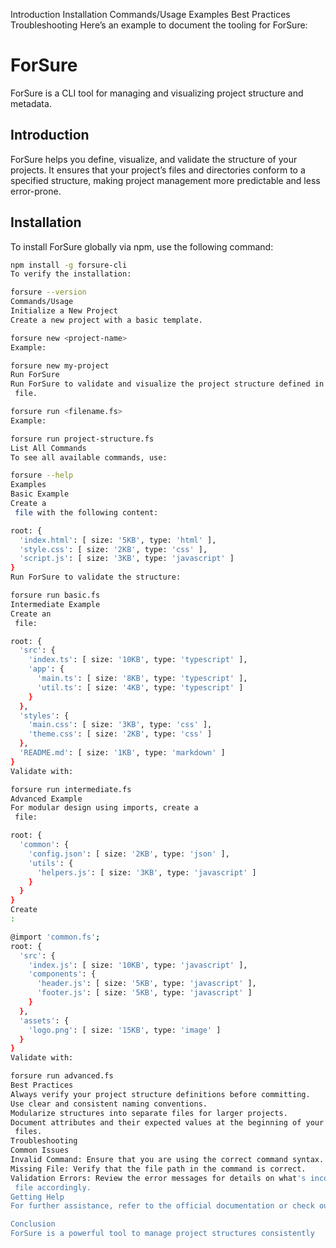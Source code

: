 Introduction
Installation
Commands/Usage
Examples
Best Practices
Troubleshooting
Here’s an example 
 to document the tooling for ForSure:

# ForSure
ForSure is a CLI tool for managing and visualizing project structure and metadata.
## Introduction
ForSure helps you define, visualize, and validate the structure of your projects. It ensures that your project’s files and directories conform to a specified structure, making project management more predictable and less error-prone.
## Installation
To install ForSure globally via npm, use the following command:
```sh
npm install -g forsure-cli
To verify the installation:

forsure --version
Commands/Usage
Initialize a New Project
Create a new project with a basic template.

forsure new <project-name>
Example:

forsure new my-project
Run ForSure
Run ForSure to validate and visualize the project structure defined in a 
 file.

forsure run <filename.fs>
Example:

forsure run project-structure.fs
List All Commands
To see all available commands, use:

forsure --help
Examples
Basic Example
Create a 
 file with the following content:

root: {
  'index.html': [ size: '5KB', type: 'html' ],
  'style.css': [ size: '2KB', type: 'css' ],
  'script.js': [ size: '3KB', type: 'javascript' ]
}
Run ForSure to validate the structure:

forsure run basic.fs
Intermediate Example
Create an 
 file:

root: {
  'src': {
    'index.ts': [ size: '10KB', type: 'typescript' ],
    'app': {
      'main.ts': [ size: '8KB', type: 'typescript' ],
      'util.ts': [ size: '4KB', type: 'typescript' ]
    }
  },
  'styles': {
    'main.css': [ size: '3KB', type: 'css' ],
    'theme.css': [ size: '2KB', type: 'css' ]
  },
  'README.md': [ size: '1KB', type: 'markdown' ]
}
Validate with:

forsure run intermediate.fs
Advanced Example
For modular design using imports, create a 
 file:

root: {
  'common': {
    'config.json': [ size: '2KB', type: 'json' ],
    'utils': {
      'helpers.js': [ size: '3KB', type: 'javascript' ]
    }
  }
}
Create 
:

@import 'common.fs';
root: {
  'src': {
    'index.js': [ size: '10KB', type: 'javascript' ],
    'components': {
      'header.js': [ size: '5KB', type: 'javascript' ],
      'footer.js': [ size: '5KB', type: 'javascript' ]
    }
  },
  'assets': {
    'logo.png': [ size: '15KB', type: 'image' ]
  }
}
Validate with:

forsure run advanced.fs
Best Practices
Always verify your project structure definitions before committing.
Use clear and consistent naming conventions.
Modularize structures into separate files for larger projects.
Document attributes and their expected values at the beginning of your 
 files.
Troubleshooting
Common Issues
Invalid Command: Ensure that you are using the correct command syntax.
Missing File: Verify that the file path in the command is correct.
Validation Errors: Review the error messages for details on what's incorrect and adjust your 
 file accordingly.
Getting Help
For further assistance, refer to the official documentation or check out the community forums and support channels.

Conclusion
ForSure is a powerful tool to manage project structures consistently